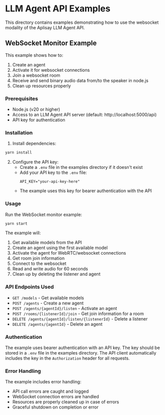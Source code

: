 # LLM Agent API Examples

This directory contains examples demonstrating how to use the websocket modality of the Aplisay LLM Agent API.

## WebSocket Monitor Example

This example shows how to:
1. Create an agent
2. Activate it for websocket connections
3. Join a websocket room
3. Receive and send binary audio data from/to the speaker in node.js
4. Clean up resources properly

### Prerequisites

- Node.js (v20 or higher)
- Access to an LLM Agent API server (default: http://localhost:5000/api)
- API key for authentication

### Installation

1. Install dependencies:
```bash
yarn install
```

2. Configure the API key:
   - Create a `.env` file in the examples directory if it doesn't exist
   - Add your API key to the `.env` file:
     ```
     API_KEY="your-api-key-here"
     ```
   - The example uses this key for bearer authentication with the API

### Usage

Run the WebSocket monitor example:
```bash
yarn start
```

The example will:
1. Get available models from the API
2. Create an agent using the first available model
3. Activate the agent for WebRTC/websocket connections
4. Get room join information
5. Connect to the websocket
6. Read and write audio for 60 seconds
7. Clean up by deleting the listener and agent


### API Endpoints Used

- `GET /models` - Get available models
- `POST /agents` - Create a new agent
- `POST /agents/{agentId}/listen` - Activate an agent
- `POST /rooms/{listenerId}/join` - Get join information for a room
- `DELETE /agents/{agentId}/listen/{listenerId}` - Delete a listener
- `DELETE /agents/{agentId}` - Delete an agent

### Authentication

The example uses bearer authentication with an API key. The key should be stored in a `.env` file in the examples directory. The API client automatically includes the key in the `Authorization` header for all requests.

### Error Handling

The example includes error handling:
- API call errors are caught and logged
- WebSocket connection errors are handled
- Resources are properly cleaned up in case of errors
- Graceful shutdown on completion or error 
